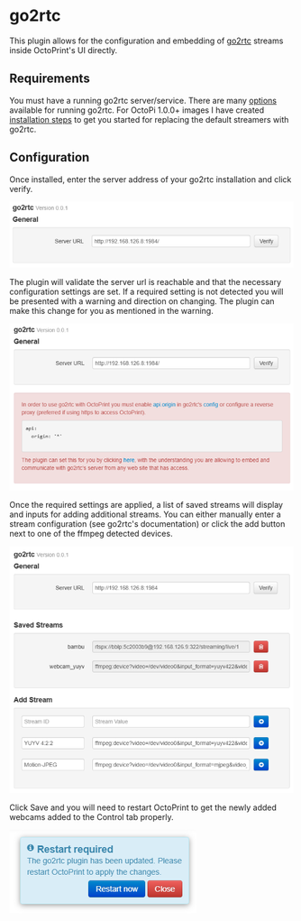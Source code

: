 # go2rtc

This plugin allows for the configuration and embedding of [go2rtc](https://github.com/AlexxIT/go2rtc) streams inside OctoPrint's UI directly.

## Requirements

You must have a running go2rtc server/service. There are many [options](https://github.com/AlexxIT/go2rtc#fast-start) available for running go2rtc. For OctoPi 1.0.0+ images I have created [installation steps](https://gist.github.com/jneilliii/93b412cb0bbf6b7bfd76f7e10d612f24?permalink_comment_id=4993013#gistcomment-4993013) to get you started for replacing the default streamers with go2rtc.

## Configuration

Once installed, enter the server address of your go2rtc installation and click verify.

![verify screenshot](screenshot_settings_verify.png)

The plugin will validate the server url is reachable and that the necessary configuration settings are set. If a required setting is not detected you will be presented with a warning and direction on changing. The plugin can make this change for you as mentioned in the warning.

![cors screenshot](screenshot_settings_cors.png)

Once the required settings are applied, a list of saved streams will display and inputs for adding additional streams. You can either manually enter a stream configuration (see go2rtc's documentation) or click the add button next to one of the ffmpeg detected devices.

![streams screenshot](screenshot_settings.png)

Click Save and you will need to restart OctoPrint to get the newly added webcams added to the Control tab properly.

 ![restart screenshot](screenshot_restart.png)

